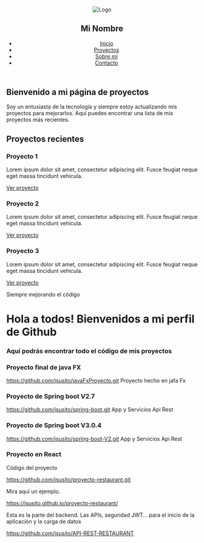 <!DOCTYPE html>
<html lang="es">
<head>
  <meta charset="UTF-8">
  <meta name="viewport" content="width=device-width, initial-scale=1.0">
      
  <link rel="stylesheet" href="styles.css">
  
  <link rel="icon" type="image/png" href="favicon.png">
</head>
<body>
  <header>
    <nav>
      <div class="logo">
        <img src="logo.png" alt="Logo">
        <h1>Mi Nombre</h1>
      </div>
      <ul>
        <li><a href="#">Inicio</a></li>
        <li><a href="#">Proyectos</a></li>
        <li><a href="#">Sobre mí</a></li>
        <li><a href="#">Contacto</a></li>
      </ul>
    </nav>
  </header>
  
  <main>
    <section class="intro">
      <h2>Bienvenido a mi página de proyectos</h2>
      <p>Soy un entusiasta de la tecnología y siempre estoy actualizando mis proyectos para mejorarlos. Aquí puedes encontrar una lista de mis proyectos más recientes.     </p>
    </section>
    <section class="projects">
      <h2>Proyectos recientes</h2>
       <div class="project">
        <h3>Proyecto 1</h3>
        <p>Lorem ipsum dolor sit amet, consectetur adipiscing elit. Fusce feugiat neque eget massa tincidunt vehicula.</p>
        <a href="#" class="btn">Ver proyecto</a>
      </div>
      <div class="project">
        <h3>Proyecto 2</h3>
        <p>Lorem ipsum dolor sit amet, consectetur adipiscing elit. Fusce feugiat neque eget massa tincidunt vehicula.</p>
        <a href="#" class="btn">Ver proyecto</a>
      </div>
      <div class="project">
        <h3>Proyecto 3</h3>
        <p>Lorem ipsum dolor sit amet, consectetur adipiscing elit. Fusce feugiat neque eget massa tincidunt vehicula.</p>
        <a href="#" class="btn">Ver proyecto</a>
      </div>
    </section>
  </main>
  <footer>
    <p>Siempre mejorando el código</p>
  </footer>
</body>
</html>


# Hola a todos! Bienvenidos a mi perfil de Github

### Aquí podrás encontrar todo el código de mis proyectos

### Proyecto final de java FX 
https://github.com/jsusito/javaFxProyecto.git Proyecto hecho en jafa Fx

### Proyecto de Spring boot V2.7 
https://github.com/jsusito/spring-boot.git App y Servicios Api Rest

### Proyecto de Spring boot V3.0.4 
https://github.com/jsusito/spring-boot-V2.git App y Servicios Api Rest

### Proyecto en React


Código del proyecto

https://github.com/jsusito/proyecto-restaurant.git  

Mira aquí un ejemplo.

https://jsusito.github.io/proyecto-restaurant/ 


Esta es la parte del backend. Las APIs, seguridad JWT... para el inicio de la aplicación y la carga de datos

https://github.com/jsusito/API-REST-RESTAURANT 

